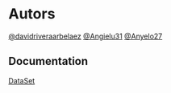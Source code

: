 
# Autors

[@davidriveraarbelaez](https://github.com/davidriveraarbelaez)
[@Angielu31](https://github.com/Angielu31)
[@Anyelo27](https://github.com/Anyelo27)


## Documentation

[DataSet](https://www.kaggle.com/datasets/datafiniti/consumer-reviews-of-amazon-products)

